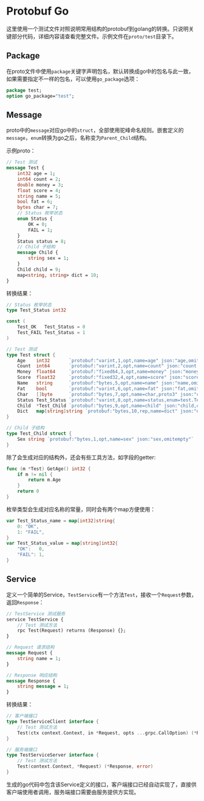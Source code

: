 # Protobuf Go

这里使用一个测试文件对照说明常用结构的protobuf到golang的转换。只说明关键部分代码，详细内容请查看完整文件。示例文件在`proto/test`目录下。


## Package

在proto文件中使用`package`关键字声明包名，默认转换成go中的包名与此一致，如果需要指定不一样的包名，可以使用`go_package`选项：

```protobuf
package test;
option go_package="test";
```

## Message

proto中的`message`对应go中的`struct`，全部使用驼峰命名规则。嵌套定义的`message`，`enum`转换为go之后，名称变为`Parent_Child`结构。

示例proto：

```protobuf
// Test 测试
message Test {
    int32 age = 1;
    int64 count = 2;
    double money = 3;
    float score = 4;
    string name = 5;
    bool fat = 6;
    bytes char = 7;
    // Status 枚举状态
    enum Status {
        OK = 0;
        FAIL = 1;
    }
    Status status = 8;
    // Child 子结构
    message Child {
        string sex = 1;
    }
    Child child = 9;
	map<string, string> dict = 10;
}
```

转换结果：

```go
// Status 枚举状态
type Test_Status int32

const (
	Test_OK   Test_Status = 0
	Test_FAIL Test_Status = 1
)

// Test 测试
type Test struct {
	Age    int32       `protobuf:"varint,1,opt,name=age" json:"age,omitempty"`
	Count  int64       `protobuf:"varint,2,opt,name=count" json:"count,omitempty"`
	Money  float64     `protobuf:"fixed64,3,opt,name=money" json:"money,omitempty"`
	Score  float32     `protobuf:"fixed32,4,opt,name=score" json:"score,omitempty"`
	Name   string      `protobuf:"bytes,5,opt,name=name" json:"name,omitempty"`
	Fat    bool        `protobuf:"varint,6,opt,name=fat" json:"fat,omitempty"`
	Char   []byte      `protobuf:"bytes,7,opt,name=char,proto3" json:"char,omitempty"`
	Status Test_Status `protobuf:"varint,8,opt,name=status,enum=test.Test_Status" json:"status,omitempty"`
	Child  *Test_Child `protobuf:"bytes,9,opt,name=child" json:"child,omitempty"`
	Dict   map[string]string `protobuf:"bytes,10,rep,name=dict" json:"dict,omitempty" protobuf_key:"bytes,1,opt,name=key" protobuf_val:"bytes,2,opt,name=value"`
}

// Child 子结构
type Test_Child struct {
	Sex string `protobuf:"bytes,1,opt,name=sex" json:"sex,omitempty"`
}
```
除了会生成对应的结构外，还会有些工具方法，如字段的getter:

```go
func (m *Test) GetAge() int32 {
	if m != nil {
		return m.Age
	}
	return 0
}
```

枚举类型会生成对应名称的常量，同时会有两个map方便使用：

```go
var Test_Status_name = map[int32]string{
	0: "OK",
	1: "FAIL",
}
var Test_Status_value = map[string]int32{
	"OK":   0,
	"FAIL": 1,
}
```

## Service

定义一个简单的Service，`TestService`有一个方法`Test`，接收一个`Request`参数，返回`Response`：

```protobuf
// TestService 测试服务
service TestService {
    // Test 测试方法
	rpc Test(Request) returns (Response) {};
}

// Request 请求结构
message Request {
	string name = 1;
}

// Response 响应结构
message Response {
    string message = 1;
}
```

转换结果：

```go
// 客户端接口
type TestServiceClient interface {
	// Test 测试方法
	Test(ctx context.Context, in *Request, opts ...grpc.CallOption) (*Response, error)
}

// 服务端接口
type TestServiceServer interface {
	// Test 测试方法
	Test(context.Context, *Request) (*Response, error)
}
```

生成的go代码中包含该Service定义的接口，客户端接口已经自动实现了，直接供客户端使用者调用，服务端接口需要由服务提供方实现。
